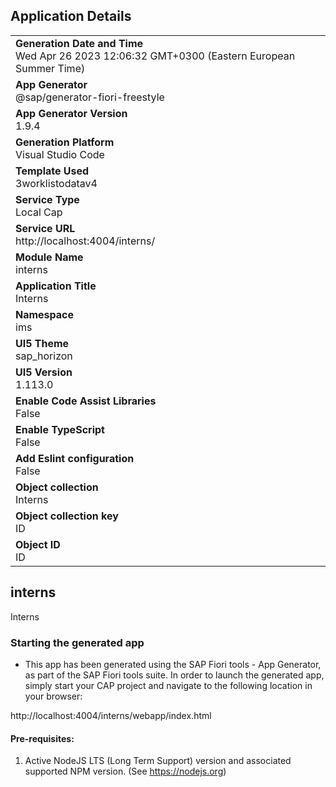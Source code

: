 ## Application Details
|               |
| ------------- |
|**Generation Date and Time**<br>Wed Apr 26 2023 12:06:32 GMT+0300 (Eastern European Summer Time)|
|**App Generator**<br>@sap/generator-fiori-freestyle|
|**App Generator Version**<br>1.9.4|
|**Generation Platform**<br>Visual Studio Code|
|**Template Used**<br>3worklistodatav4|
|**Service Type**<br>Local Cap|
|**Service URL**<br>http://localhost:4004/interns/
|**Module Name**<br>interns|
|**Application Title**<br>Interns|
|**Namespace**<br>ims|
|**UI5 Theme**<br>sap_horizon|
|**UI5 Version**<br>1.113.0|
|**Enable Code Assist Libraries**<br>False|
|**Enable TypeScript**<br>False|
|**Add Eslint configuration**<br>False|
|**Object collection**<br>Interns|
|**Object collection key**<br>ID|
|**Object ID**<br>ID|

## interns

Interns

### Starting the generated app

-   This app has been generated using the SAP Fiori tools - App Generator, as part of the SAP Fiori tools suite.  In order to launch the generated app, simply start your CAP project and navigate to the following location in your browser:

http://localhost:4004/interns/webapp/index.html

#### Pre-requisites:

1. Active NodeJS LTS (Long Term Support) version and associated supported NPM version.  (See https://nodejs.org)



